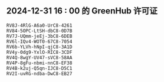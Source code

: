 ## 2024-12-31 16 : 00 的 GreenHub 许可证
```
RV8J-4RlG-A6a0-UrC8-4261
RV84-5OPC-LtSH-dbC8-0D7B
RV7J-UQmm-jeEj-3bC8-6DEB
RV6l-IQv4-WOT0-67C8-7054
RV6b-YLVh-hNpI-qjC8-3A1D
RV4y-0dg9-YxlO-RIC8-3CDF
RV4Q-8wgY-UV47-sVC8-58AA
RV4P-8gFu-nbmi-nnC8-EF38
RV4B-k2uj-Q5qn-IJC8-D5C1
RV2I-uvRG-ndba-DwC8-EB27
```
